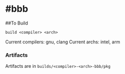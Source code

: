 #bbb
===
##To Build
```
build <compiler> <arch>
```

Current compilers: gnu, clang
Current archs: intel, arm 

### Artifacts
Artifacts are in `builds/<compiler>-<arch>-bbb/pkg`
